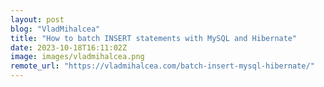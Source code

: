 ```yaml
---
layout: post
blog: "VladMihalcea"
title: "How to batch INSERT statements with MySQL and Hibernate"
date: 2023-10-18T16:11:02Z
image: images/vladmihalcea.png
remote_url: "https://vladmihalcea.com/batch-insert-mysql-hibernate/"
---
```

